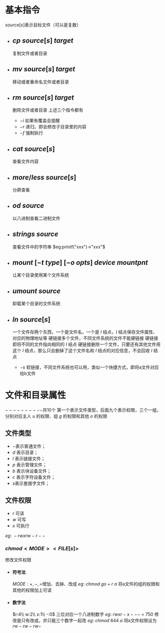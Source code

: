 # 基本指令
$source[s]$表示目标文件（可以是复数）
* ## $cp\ source[s]\ target$
    复制文件或者目录

* ## $mv\ source[s]\ target$
    移动或者重命名文件或者目录

* ## $rm\ source[s]\ target$
    删除文件或者目录
    上述三个指令都有
    * $-i$ 如果有覆盖会提醒
    * $-r$ 递归，即会修改子目录里的内容
    * $-f$ 强制执行

* ## $cat\ source[s]$
    查看文件内容

* ## $more/ less\ source[s]$
    分屏查看

* ## $od\ source$
    以八进制查看二进制文件

* ## $strings\ source$
    查看文件中的字符串
    $eg:printf("xxx")->"xxx"$

* ## $mount\ [-t\ type]\ [-o\ opts]\ device\ mountpnt$
    让某个目录使用某个文件系统

* ## $umount\ source$
    卸载某个目录的文件系统

* ## $ln\ source[s]$
    一个文件存两个东西，一个是文件名，一个是 $I$ 结点，$I$ 结点保存文件属性、对应的物理地址等
    硬链接多个文件，不同文件系统的文件不能硬链接
    硬链接即将不同的文件指向相同的 $I$ 结点
    硬链接删除一个文件，只要还有其他文件用这个 $I$ 结点，那么只会删掉了这个文件名和 $I$ 结点的对应信息，不会回收 $I$ 结点
  * $-s$ 软链接，不同文件系统也可以用，类似一个快捷方式，即将a文件对应给b文件

# 文件和目录属性
$----------$共10个
第一个表示文件类型，后面九个表示权限，三个一组，分别对应主人 $u$ 的权限、组 $g$ 的权限和其他 $o$ 的权限
## 文件类型
* $-$表示普通文件；
* $d$ 表示目录；
* $l$ 表示链接文件；
* $p$ 表示管理文件；
* $b$ 表示块设备文件；
* $c$ 表示字符设备文件；
* $s$表示套接字文件；

## 文件权限
* $r$ 可读
* $w$ 可写
* $x$ 可执行

$eg:\ -rwxrw-r--$

### $chmod <MODE> <FILE[s]>$
修改文件权限

* #### 符号法
    $MODE:+,-,=$增加、去掉、改成
    $eg:\ chmod\ go+r\ a$
将a文件的组的权限和其他的权限加上可读

* #### 数字法
    $r:4\\ w:2\\ x:1\\ -:0$
三位对应一个八进制数字
$eg:\ rwxr-x---\ =\ 750$
修改是只有改成，并只能三个数字一起改
$eg:\ chmod\ 644\ a$
将a文件权限设为 $rw-rw-rw-$
